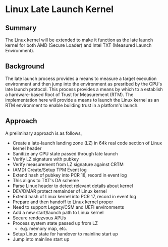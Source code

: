 # Linux Late Launch Kernel

## Summary

The Linux kernel will be extended to make it function as the late launch kernel
for both AMD (Secure Loader) and Intel TXT (Measured Launch Environment).

## Background

The late launch process provides a means to measure a target execution
environment and then jump into the environment as presribed by the CPU's late
launch protocol. This process provides a means by which to a establish a
hardware-based Root of Trust for Measurement (RTM). The implementation here
will provide a means to launch the Linux kernel as an RTM environment to enable
building trust in a platform's launch.

## Approach

A preliminary approach is as follows,
* Create a late-launch landing zone (LZ) in 64k real code section of Linux
   kernel header
* Sanitize any CPU state passed through late launch
* Verify LZ signature with pubkey
* Verify measurement from LZ signature against CRTM
* (AMD) Create/Setup TPM Event log
* Extend hash of pubkey into PCR 18, record in event log
* This aligns to TXT's DA scheme
* Parse Linux header to detect relevant details about kernel
* DEV/DMAR protect remainder of Linux kernel
* Extend hash of Linux kernel into PCR 17, record in event log
* Prepare and then handoff to Linux kernel proper
* Need to support Legacy/CSM and UEFI environments
* Add a new start/launch path to Linux kernel
* Secure rendezvous APUs
* Process system state passed up from LZ
    - e.g. memory map, etc.
* Setup Linux state for handover to mainline start up
* Jump into mainline start up
